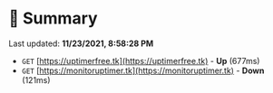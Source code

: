 # 📖 Summary
Last updated: **11/23/2021, 8:58:28 PM**

- `GET` [https://uptimerfree.tk](https://uptimerfree.tk) - **Up** (677ms)
- `GET` [https://monitoruptimer.tk](https://monitoruptimer.tk) - **Down** (121ms)
